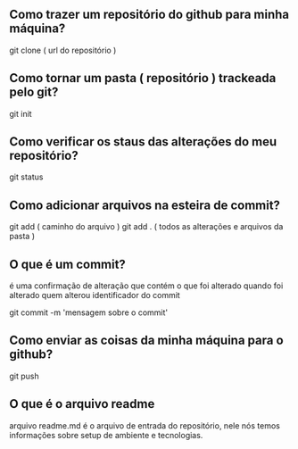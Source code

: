 ## Como trazer um repositório do github para minha máquina?

git clone ( url do repositório )

## Como tornar um pasta ( repositório ) trackeada pelo git?

git init

## Como verificar os staus das alterações do meu repositório?

git status

## Como adicionar arquivos na esteira de commit?

git add ( caminho do arquivo )
git add . ( todos as alterações e arquivos da pasta )

## O que é um commit?

é uma confirmação de alteração que contém 
o que foi alterado
quando foi alterado
quem alterou 
identificador do commit

git commit -m 'mensagem sobre o commit'

## Como enviar as coisas da minha máquina para o github?

git push

## O que  é o arquivo readme

 arquivo readme.md é o arquivo de entrada do repositório, nele nós temos informações sobre setup de ambiente e tecnologias.